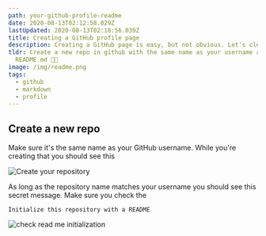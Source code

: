 ```yaml
---
path: your-github-profile-readme
date: 2020-08-13T02:12:58.029Z
lastUpdated: 2020-08-13T02:18:56.039Z
title: Creating a GitHub profile page
description: Creating a GitHub page is easy, but not obvious. Let's clear that up.
tldr: Create a new repo in github with the same name as your username and add a
  README.md 🤙🏼
image: /img/readme.png
tags:
  - github
  - markdown
  - profile
---
```

## Create a new repo

Make sure it's the same name as your GitHub username. While you're creating that you should see this

![Create your repository](/img/creating_readme.png)

As long as the repository name matches your username you should see this secret message. Make sure you check the

`Initialize this repository with a README`

![check read me initialization](/img/check_readme.png)